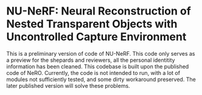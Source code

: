 

# NU-NeRF: Neural Reconstruction of Nested Transparent Objects with Uncontrolled Capture Environment


This is a preliminary version of code of NU-NeRF. This code only serves as a preview for the shepards and reviewers, all the personal identitity information has been cleaned.
This codebase is built upon the published code of NeRO. Currently, the code is not intended to run, with a lot of modules not sufficiently tested, and some dirty workaround preserved. 
The later published version will solve these problems.